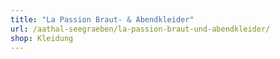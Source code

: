 ```yaml
---
title: "La Passion Braut- & Abendkleider"
url: /aathal-seegraeben/la-passion-braut-und-abendkleider/
shop: Kleidung
---
```

